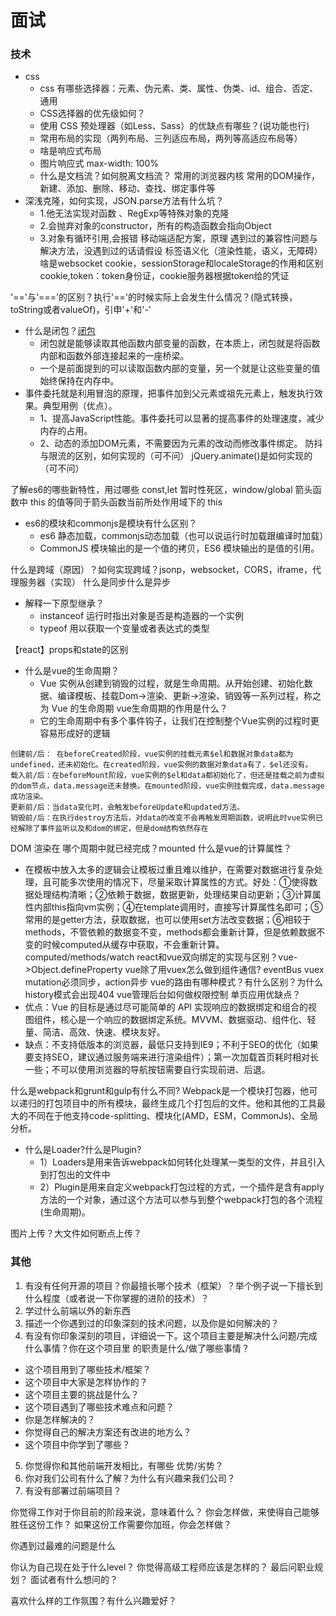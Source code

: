 # 面试

### 技术
- css
  - css 有哪些选择器：元素、伪元素、类、属性、伪类、id、组合、否定、通用
  - CSS选择器的优先级如何？
  - 使用 CSS 预处理器（如Less、Sass）的优缺点有哪些？(说功能也行)
  - 常用布局的实现（两列布局、三列适应布局，两列等高适应布局等）
  - 啥是响应式布局
  - 图片响应式 max-width: 100%
  - 什么是文档流？如何脱离文档流？
常用的浏览器内核
常用的DOM操作，新建、添加、删除、移动、查找、绑定事件等
- 深浅克隆，如何实现，JSON.parse方法有什么坑？
  - 1.他无法实现对函数 、RegExp等特殊对象的克隆
  - 2.会抛弃对象的constructor，所有的构造函数会指向Object
  - 3.对象有循环引用,会报错
移动端适配方案，原理
遇到过的兼容性问题与解决方法，没遇到过的话请假设
标签语义化（渲染性能，语义，无障碍）
啥是websocket
cookie，sessionStorage和localeStorage的作用和区别
cookie,token：token身份证，cookie服务器根据token给的凭证

'=='与'==='的区别？执行'=='的时候实际上会发生什么情况？(隐式转换，toString或者valueOf)，引申'+'和'-'
- 什么是闭包？[闭包](https://cloud.tencent.com/developer/article/1145419)
  - 闭包就是能够读取其他函数内部变量的函数，在本质上，闭包就是将函数内部和函数外部连接起来的一座桥梁。
  - 一个是前面提到的可以读取函数内部的变量，另一个就是让这些变量的值始终保持在内存中。
- 事件委托就是利用冒泡的原理，把事件加到父元素或祖先元素上，触发执行效果。典型用例（优点）。
  - 1、提高JavaScript性能。事件委托可以显著的提高事件的处理速度，减少内存的占用。
  - 2、动态的添加DOM元素，不需要因为元素的改动而修改事件绑定。
防抖与限流的区别，如何实现的（可不问）
jQuery.animate()是如何实现的（可不问）

了解es6的哪些新特性，用过哪些
const,let 暂时性死区，window/global
箭头函数中 this 的值等同于箭头函数当前所处作用域下的 this
- es6的模块和commonjs是模块有什么区别？
  - es6 静态加载，commonjs动态加载（也可以说运行时加载跟编译时加载）
  - CommonJS 模块输出的是一个值的拷贝，ES6 模块输出的是值的引用。

什么是跨域（原因）？如何实现跨域？jsonp，websocket，CORS，iframe，代理服务器（实现）
什么是同步什么是异步
- 解释一下原型继承？
  - instanceof 运行时指出对象是否是构造器的一个实例
  - typeof 用以获取一个变量或者表达式的类型

【react】props和state的区别
- 什么是vue的生命周期？
  - Vue 实例从创建到销毁的过程，就是生命周期。从开始创建、初始化数据、编译模板、挂载Dom→渲染、更新→渲染、销毁等一系列过程，称之为 Vue 的生命周期
vue生命周期的作用是什么？
  - 它的生命周期中有多个事件钩子，让我们在控制整个Vue实例的过程时更容易形成好的逻辑
```
创建前/后： 在beforeCreated阶段，vue实例的挂载元素$el和数据对象data都为undefined，还未初始化。在created阶段，vue实例的数据对象data有了，$el还没有。
载入前/后：在beforeMount阶段，vue实例的$el和data都初始化了，但还是挂载之前为虚拟的dom节点，data.message还未替换。在mounted阶段，vue实例挂载完成，data.message成功渲染。
更新前/后：当data变化时，会触发beforeUpdate和updated方法。
销毁前/后：在执行destroy方法后，对data的改变不会再触发周期函数，说明此时vue实例已经解除了事件监听以及和dom的绑定，但是dom结构依然存在
```
DOM 渲染在 哪个周期中就已经完成？mounted
什么是vue的计算属性？
  - 在模板中放入太多的逻辑会让模板过重且难以维护，在需要对数据进行复杂处理，且可能多次使用的情况下，尽量采取计算属性的方式。好处：①使得数据处理结构清晰；②依赖于数据，数据更新，处理结果自动更新；③计算属性内部this指向vm实例；④在template调用时，直接写计算属性名即可；⑤常用的是getter方法，获取数据，也可以使用set方法改变数据；⑥相较于methods，不管依赖的数据变不变，methods都会重新计算，但是依赖数据不变的时候computed从缓存中获取，不会重新计算。
computed/methods/watch
react和vue双向绑定的实现与区别？vue->Object.defineProperty
vue除了用vuex怎么做到组件通信? eventBus
vuex mutation必须同步，action异步
vue的路由有哪种模式？有什么区别？为什么history模式会出现404
vue管理后台如何做权限控制
单页应用优缺点？
  - 优点：Vue 的目标是通过尽可能简单的 API 实现响应的数据绑定和组合的视图组件，核心是一个响应的数据绑定系统。MVVM、数据驱动、组件化、轻量、简洁、高效、快速、模块友好。
  - 缺点：不支持低版本的浏览器，最低只支持到IE9；不利于SEO的优化（如果要支持SEO，建议通过服务端来进行渲染组件）；第一次加载首页耗时相对长一些；不可以使用浏览器的导航按钮需要自行实现前进、后退。

什么是webpack和grunt和gulp有什么不同? Webpack是一个模块打包器，他可以递归的打包项目中的所有模块，最终生成几个打包后的文件。他和其他的工具最大的不同在于他支持code-splitting、模块化(AMD，ESM，CommonJs)、全局分析。
- 什么是Loader?什么是Plugin?
  - 1）Loaders是用来告诉webpack如何转化处理某一类型的文件，并且引入到打包出的文件中
  - 2）Plugin是用来自定义webpack打包过程的方式，一个插件是含有apply方法的一个对象，通过这个方法可以参与到整个webpack打包的各个流程(生命周期)。

图片上传？大文件如何断点上传？

### 其他
1. 有没有任何开源的项目？你最擅长哪个技术（框架）？举个例子说一下擅长到什么程度（或者说一下你掌握的进阶的技术）？
2. 学过什么前端以外的新东西
3. 描述一个你遇到过的印象深刻的技术问题，以及你是如何解决的？
4. 有没有你印象深刻的项目，详细说一下。这个项目主要是解决什么问题/完成什么事情？你在这个项目里 的职责是什么/做了哪些事情？
  - 这个项目用到了哪些技术/框架？
  - 这个项目中大家是怎样协作的？
  - 这个项目主要的挑战是什么？
  - 这个项目遇到了哪些技术难点和问题？
  - 你是怎样解决的？
  - 你觉得自己的解决方案还有改进的地方么？
  - 这个项目中你学到了哪些？
5. 你觉得你和其他前端开发相比，有哪些 优势/劣势？
6. 你对我们公司有什么了解？为什么有兴趣来我们公司？
7. 有没有部署过前端项目？

你觉得工作对于你目前的阶段来说，意味着什么？
你会怎样做，来使得自己能够胜任这份工作？
如果这份工作需要你加班，你会怎样做？

你遇到过最难的问题是什么

你认为自己现在处于什么level？
你觉得高级工程师应该是怎样的？
最后问职业规划？
面试者有什么想问的？

喜欢什么样的工作氛围？有什么兴趣爱好？

